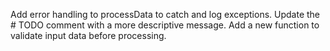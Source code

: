 Add error handling to processData to catch and log exceptions. Update the # TODO comment with a more descriptive message. Add a new function to validate input data before processing.


